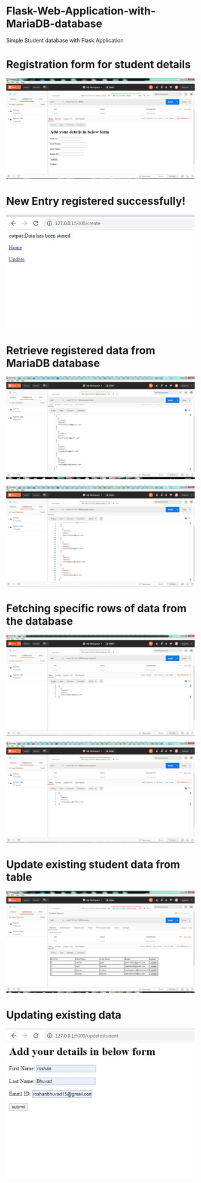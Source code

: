 # Flask-Web-Application-with-MariaDB-database
Simple Student database with Flask Application

# Registration form for student details 
![](images/Datafilling.JPG)

# New Entry registered successfully!
![](images/New_entry.JPG)


# Retrieve registered data from MariaDB database
![](images/FetchTabledata.GIF)

![](images/FetchTabledata2.JPG)

# Fetching specific rows of data from the database
![](images/specificRowData.JPG)

![](images/specificRowData1.JPG)

# Update existing student data from table

![](images/update_student.JPG)

# Updating existing data
![](images/studentUpdated.JPG)
